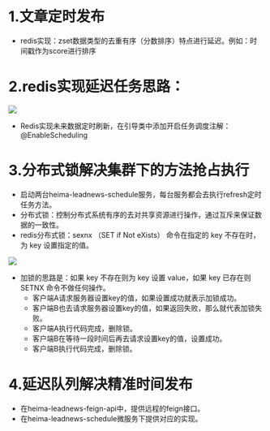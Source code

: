 # 1.文章定时发布
* redis实现：zset数据类型的去重有序（分数排序）特点进行延迟。例如：时间戳作为score进行排序

# 2.redis实现延迟任务思路：
![](/resources/延迟任务.png)

* Redis实现未来数据定时刷新，在引导类中添加开启任务调度注解：@EnableScheduling

# 3.分布式锁解决集群下的方法抢占执行
* 启动两台heima-leadnews-schedule服务，每台服务都会去执行refresh定时任务方法。
* 分布式锁：控制分布式系统有序的去对共享资源进行操作，通过互斥来保证数据的一致性。
* redis分布式锁：sexnx （SET if Not eXists） 命令在指定的 key 不存在时，为 key 设置指定的值。

![](/resources/分布式锁.png)

- 加锁的思路是：如果 key 不存在则为 key 设置 value，如果 key 已存在则 SETNX 命令不做任何操作。
    - 客户端A请求服务器设置key的值，如果设置成功就表示加锁成功。
    - 客户端B也去请求服务器设置key的值，如果返回失败，那么就代表加锁失败。
    - 客户端A执行代码完成，删除锁。
    - 客户端B在等待一段时间后再去请求设置key的值，设置成功。
    - 客户端B执行代码完成，删除锁。

# 4.延迟队列解决精准时间发布
* 在heima-leadnews-feign-api中，提供远程的feign接口。
* 在heima-leadnews-schedule微服务下提供对应的实现。